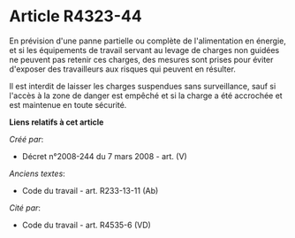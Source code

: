 # Article R4323-44

En prévision d'une panne partielle ou complète de l'alimentation en énergie, et si les équipements de travail servant au
levage de charges non guidées ne peuvent pas retenir ces charges, des mesures sont prises pour éviter d'exposer des
travailleurs aux risques qui peuvent en résulter.

Il est interdit de laisser les charges suspendues sans surveillance, sauf si l'accès à la zone de danger est empêché et si la
charge a été accrochée et est maintenue en toute sécurité.

**Liens relatifs à cet article**

_Créé par_:

  - Décret n°2008-244 du 7 mars 2008 - art. (V)

_Anciens textes_:

  - Code du travail - art. R233-13-11 (Ab)

_Cité par_:

  - Code du travail - art. R4535-6 (VD)
